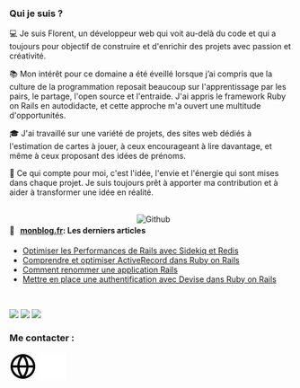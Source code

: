 ### Qui je suis ?

💻 Je suis Florent, un développeur web qui voit au-delà du code et qui a toujours pour objectif de construire et d'enrichir des projets avec passion et créativité.

📚 Mon intérêt pour ce domaine a été éveillé lorsque j’ai compris que la culture de la programmation reposait beaucoup sur l'apprentissage par les pairs, le partage, l'open source et l'entraide. 
J'ai appris le framework Ruby on Rails en autodidacte, et cette approche m'a ouvert une multitude d'opportunités.

🎓 J'ai travaillé sur une variété de projets, des sites web dédiés à l'estimation de cartes à jouer, à ceux encourageant à lire davantage, et même à ceux proposant des idées de prénoms.

📌 Ce qui compte pour moi, c'est l'idée, l'envie et l'énergie qui sont mises dans chaque projet. Je suis toujours prêt à apporter ma contribution et à aider à transformer une idée en réalité.

<br />

<!-- Any image aligned to the right. Beware the width -->
<img width="55%" align="right" alt="Github" src="https://raw.githubusercontent.com/onimur/.github/master/.resources/git-header.svg" />

#### 📖 &nbsp;&nbsp;[monblog.fr](https://clean-blog-production.up.railway.app/): Les derniers articles

* [Optimiser les Performances de Rails avec Sidekiq et Redis](https://clean-blog-production.up.railway.app/articles/une-fete-d-anniversaire-technologique-plongee-dans-sidekiq-et-redis)
* [Comprendre et optimiser ActiveRecord dans Ruby on Rails](https://clean-blog-production.up.railway.app/articles/comprendre-et-optimiser-activerecord-dans-ruby-on-rails)
* [Comment renommer une application Rails](https://clean-blog-production.up.railway.app/articles/comment-renommer-une-application-rails) 
* [Mettre en place une authentification avec Devise dans Ruby on Rails](https://clean-blog-production.up.railway.app/articles/mettre-en-place-une-authentification-avec-devise-dans-ruby-on-rails) 

<br />

<!-- Your languages and tools. Be careful with the alignment. 
  You can use this sites to get logos: https://www.vectorlogo.zone or https://simpleicons.org/
  -->
  <code><img width="10%" src="https://www.vectorlogo.zone/logos/ruby/ruby-ar21.svg"></code>
  <code><img width="8%"  src="https://cdn.jsdelivr.net/gh/devicons/devicon/icons/rails/rails-plain-wordmark.svg"></code>
  <code><img width="10%" src="https://www.vectorlogo.zone/logos/postgresql/postgresql-ar21.svg"></code>
  <br />
    
### Me contacter :
  [![img_contact](./img/globe-light.svg)](https://clean-blog-production.up.railway.app/#gh-light-mode-only)
  [![img_contact](./img/globe-dark.svg)](https://clean-blog-production.up.railway.app/#gh-dark-mode-only)
  &nbsp;&nbsp;

